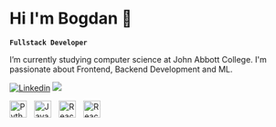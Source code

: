 # Hi I'm Bogdan 👋

**`Fullstack Developer`**

I’m currently studying computer science at John Abbott College. I'm passionate about Frontend, Backend Development and ML.

[![Linkedin](https://img.shields.io/badge/-BogdanFeher-blue?style=flat&logo=Linkedin&logoColor=white)](https://www.linkedin.com/in/bogdan-feher-b7567b203/)
![](https://komarev.com/ghpvc/?username=bogdanSgithub)


<img align='left' alt='Python' width='30px' style='padding-right:10px;' src="https://cdn.jsdelivr.net/gh/devicons/devicon@latest/icons/python/python-original.svg" />
<img align='left' alt='JavaScript' width='30px' style='padding-right:10px;' src="https://cdn.jsdelivr.net/gh/devicons/devicon@latest/icons/javascript/javascript-original.svg" />
<img align='left' alt='React' width='30px' style='padding-right:10px;' src="https://cdn.jsdelivr.net/gh/devicons/devicon@latest/icons/react/react-original.svg" />
<img align='left' alt='React' width='30px' style='padding-right:10px;' src="https://cdn.jsdelivr.net/gh/devicons/devicon@latest/icons/numpy/numpy-original.svg" />
